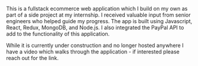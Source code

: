 This is a fullstack ecommerce web application which I build on my own as part of a side project at my internship. I received valuable input from senior engineers who
helped guide my progress. The app is built using Javascript, React, Redux, MongoDB, and Node.js. I also integrated the PayPal API to add to the functionality of
this application. 

While it is currently under construction and no longer hosted anywhere I have a video which walks through the application - if interested please reach out for the link. 

